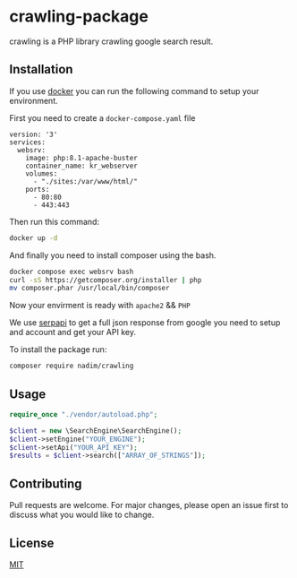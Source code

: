 # crawling-package

crawling is a PHP library crawling google search result.

## Installation

If you use [docker](https://docker.io/) you can run the following command to setup your environment.

First you need to create a ```docker-compose.yaml``` file

```Docker
version: '3'
services:
  websrv:
    image: php:8.1-apache-buster
    container_name: kr_webserver
    volumes:
      - "./sites:/var/www/html/"
    ports:
      - 80:80
      - 443:443
```

Then run this command:

```bash
docker up -d
```
And finally you need to install composer using the bash.

```bash
docker compose exec websrv bash
curl -sS https://getcomposer.org/installer | php
mv composer.phar /usr/local/bin/composer
```

Now your envirment is ready with ```apache2``` && ```PHP```

We use [serpapi](https://serpapi.com/) to get a full json response from google you need to setup and account and get your API key.

To install the package run:
```bash
composer require nadim/crawling
```

## Usage

```php
require_once "./vendor/autoload.php";

$client = new \SearchEngine\SearchEngine();
$client->setEngine("YOUR_ENGINE");
$client->setApi("YOUR_API_KEY");
$results = $client->search(["ARRAY_OF_STRINGS"]);
```

## Contributing
Pull requests are welcome. For major changes, please open an issue first to discuss what you would like to change.

## License
[MIT](https://choosealicense.com/licenses/mit/)